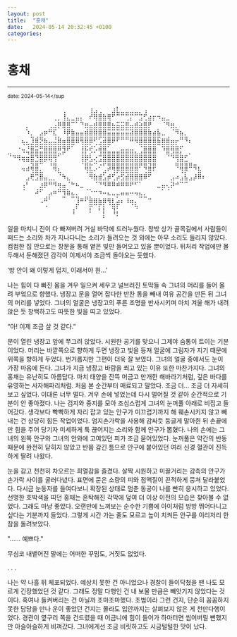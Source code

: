 ```yaml
---
layout: post
title:  "홍채"
date:   2024-05-14 20:32:45 +0100
categories:
---
```


홍채
=============
- - -
  <sup>date:   2024-05-14</sup
                           

⠀⠀⠀⠀⠀⠀⠀⠀⠀⠀⠀⠀⢀⠀⠀⠀⠀⠀⢰⣠⢀⠀⠀⣰⣇⣀⣀⣀⣀⡀⢠⠀⠀⠀⠀⠀⠀⠀⠀⠀⠀⠀⠀⠀
⠀⠀⠀⠀⠀⠀⠀⠀⠀⠀⢀⡀⢸⣄⣀⣤⡄⠀⠞⢿⣿⣷⢿⠋⠉⠉⢉⡍⠉⣩⢋⣴⡖⠲⣤⣀⠀⠀⠀⠀⠀⠀⠀⠀
⠀⠀⠀⠀⡀⠀⠀⠀⠀⢀⣠⡿⣿⣿⠉⠁⠙⣶⣤⣾⣿⣿⣿⣦⣭⣭⣿⣤⣾⣵⣿⡟⠀⠀⠈⠻⣶⡀⠀⠀⠀⠀⠀⠀
⠀⠀⠀⠀⠱⡀⠀⣠⡶⠛⣏⠀⠸⡿⣷⣤⣤⣾⣿⣿⣿⣿⣭⣭⣭⣭⣭⣽⣿⣿⣿⣷⣴⣧⣀⠀⠈⠻⣦⡀⠀⠀⠀⠀
⠀⠀⠀⣄⡀⢹⣾⡻⣦⣀⣘⣷⣤⣿⣿⣿⢿⣿⣿⠟⢋⣽⣿⡿⠟⠛⠛⠿⢿⣿⣿⣿⣿⣯⣶⣾⣤⡤⠛⠻⡄⠀⠀⠀
⠀⠀⠠⣈⠹⣿⣛⠿⣿⣿⣿⣿⢿⡿⠋⠀⢸⣟⡵⢊⣽⣿⠋⠀⠀⣀⣀⣀⠀⠙⣿⣿⣿⠉⢻⣿⣿⣷⠖⠀⠀⠀⠀⠀
⠲⢤⣤⣈⣙⣿⢿⣿⣿⣿⣿⠖⠋⠀⠀⠀⢸⣧⡎⢁⠼⣿⣿⣿⣿⣿⣿⣿⣷⣾⣿⣿⣿⠀⠀⠻⢾⣿⣧⡤⠂⠀⠀⠀
⠀⠀⠈⠙⠛⢿⣶⠿⠋⢹⣼⠀⠀⠀⠀⠀⠸⣯⣞⠵⢚⡿⣿⣿⣿⣿⣿⣿⣿⣿⣿⢿⣿⠀⠀⠀⠀⣼⣿⣶⣤⣀⠀⠀
⠀⠀⠀⠲⠾⢻⣿⣄⠀⠀⠻⣆⠀⠀⠀⠀⠀⢻⣧⠔⠁⣠⠞⢻⡿⣿⣿⣿⣿⠁⢙⣿⠏⠀⠀⠀⠀⠈⢻⡿⠉⠙⣧⠀
⠀⠀⠀⠀⣠⢟⣩⣿⣤⣀⡀⠈⠳⣄⠀⠀⠀⠀⠻⣷⣾⣡⡾⢋⡴⣫⣾⣿⣿⣿⠿⠋⠀⠀⠀⠀⣠⠴⣠⣧⣠⡼⠿⠆
⠀⠀⠀⢠⠃⠀⠀⣰⡿⠛⠻⢶⣤⠈⠓⠦⣀⠀⠀⠈⠙⠻⠿⠿⠾⠿⠿⠟⠋⠁⠀⠀⠀⣀⣤⢄⡽⠚⠉⠉⠀⠀⠀⠀
⠀⠀⠀⠈⠀⠀⠼⠋⠀⣠⠶⠛⢻⣷⣄⡀⠀⠈⠑⠒⠲⠤⣄⣀⣀⣤⣤⠤⢤⣄⡀⠀⠀⠀⠁⠈⠀⠀⠀⠀⠀⠀⠀⠀
⠀⠀⠀⠀⠀⠀⠀⢀⠾⠃⠀⠀⠉⠀⠉⢹⠶⠟⣷⣶⣦⣶⢶⡆⣡⡄⢰⣤⡀⠉⠉⠒⠀⠀⠀⠀⠀⠀⠀⠀⠀⠀⠀⠀
⠀⠀⠀⠀⠀⠀⠀⠀⠐⠀⠀⠀⠀⠀⢀⠏⠀⠀⡟⠉⡏⡇⠈⢿⠏⠀⠀⠈⠳⠀⠀⠀⠀⠀⠀⠀⠀⠀⠀⠀⠀⠀⠀⠀
⠀⠀⠀⠀⠀⠀⠀⠀⠀⠀⠀⠀⠀⠀⠘⠀⠀⠀⠁⠀⠀⡇⠀⠘⠇⠀⠀⠀⠀⠀⠀⠀⠀⠀⠀⠀⠀⠀⠀⠀⠀⠀⠀⠀


 
 일을 마치니 진이 다 빠져버려 거실 바닥에 드러누웠다. 창밖 상가 골목길에서 사람들이 떠드는 소리와 차가 지나다니는 소리가 들려오는 것 외에는 아무 소리도 들리지 않았다. 컴컴한 집 안으로는 창문을 통해 옅은 빛만 들어오고 있을 뿐이었다. 뒤처리 작업에만 몰두해서 둔해졌던 감각이 이제서야 조금씩 돌아오는 듯했다.

‘방 안이 왜 이렇게 덥지, 이래서야 원…’

나는 힘이 다 빠진 몸을 겨우 일으켜 세우고 널브러진 토막들 속 그녀의 머리를 들어 올려 부엌으로 향했다. 냉장고 문을 열어 잡다한 반찬 통을 빼내 여유 공간을 만든 뒤 그녀의 머리를 넣었다. 그녀의 얼굴은 냉장고의 푸른 조명을 반사시키며 마치 겨울 해가 내려앉은 듯 창백하고도 따뜻한 빛을 띠고 있었다.

“아! 이제 조금 살 것 같다.”

문이 열린 냉장고 앞에 쭈그려 앉았다. 시원한 공기를 맞으니 그제야 숨통이 트이는 기분이었다. 머리는 바깥쪽으로 향하게 두면 냉장고 빛을 등져 얼굴에 그림자가 지기 때문에 위쪽을 향하게 두었다. 번거롭지만 그편이 더욱 잘 보였다. 그녀의 얼굴 중에서도 눈이 가장 마음에 든다. 그녀가 지금 냉장고 바람을 쐬고 있는 이유 또한 마찬가지다. 그녀의 홍채는 유난히도 아름답다. 마치 태양을 잔뜩 머금고 만개한 해바라기처럼, 깊은 바다를 유영하는 사자해파리처럼. 처음 본 순간부터 매료되고 말았다. 조금 더… 조금 더 자세히 보고 싶었다. 이대론 너무 멀다. 겨우 손에 넣었는데 다시 멀어질 것 같아 순간적으로 기분이 안 좋아졌다. 나는 검지와 중지를 모아 조심스럽게 그녀의 눈꺼풀 아래로 비집고 들어갔다. 생각보다 빡빡하게 자리 잡고 있는 안구가 미끄럽기까지 해 훼손시키지 않고 빼내는 건 상당히 힘든 작업이었다. 엄지손가락을 사용해 감싸듯 둥글게 말아쥔 뒤 손끝에만 힘을 주어 당기자 미세하게 툭 끊어지는 소리와 함께 안구가 뽑혔다. 나의 손에는 그녀의 왼쪽 안구와 그녀의 안와에 고여있던 피가 조금 묻어있었다. 눈꺼풀은 약간의 반동 때문에 완전히 닫히지 않았고 반쯤 감긴 틈으로 안구에 붙어있던 여러 신경 혈관이 진득하게 딸려 나왔다.

눈을 감고 천천히 차오르는 희열감을 즐겼다. 살짝 시원하고 미끌거리는 감촉의 안구가 손가락 사이를 굴러다녔다. 표면에 묻은 소량의 피와 점액질이 끈적하게 뭉쳐 달라붙었다. 다시금 눈동자를 들여다보니 확장된 상태로 멈춘 동공이 나를 빤히 응시하고 있었다. 선명한 호박색을 띠던 홍채는 혼탁해진 각막에 덮여 더 이상 이전의 모습은 찾아볼 수 없었다. 그래도 마냥 좋았다. 오랜만에 느껴보는 순수한 기쁨에 아이처럼 방방 뛰어다니고 싶다는 기분까지 들었다. 그렇게 시간 가는 줄도 모르고 높이 치켜든 안구를 이리저리 한참을 돌려보았다.

"...... 예쁘다."

무심코 내뱉어진 말에는 어떠한 꾸밈도, 거짓도 없었다.

. . .

나는 약 나흘 뒤 체포되었다. 예상치 못한 건 아니었으나 경찰이 들이닥쳤을 땐 나도 모르게 긴장했었던 것 같다. 그래도 정말 다행인 건 내 보물 만큼은 빼앗기지 않았다는 것이다. 혹여나 들켜버리는 건 아닐까 조마조마했다. 초범이라 그런 건지, 단순히 꼼꼼하지 못한 담당을 만나 운이 좋았던 건지는 몰라도 입안까지는 살펴보지 않은 게 천만다행이었다. 경관이 옆구리 쪽을 건드렸을 때 어금니에 힘이 들어가 하마터면 씹어버릴 뻔했지만 아슬아슬하게 비껴갔다. 그녀에게선 조금 비릿하고도 시금털털한 맛이 났다.
